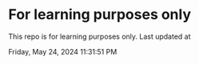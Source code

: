 # For learning purposes only
This repo is for learning purposes only.
Last updated at

Friday, May 24, 2024 11:31:51 PM

